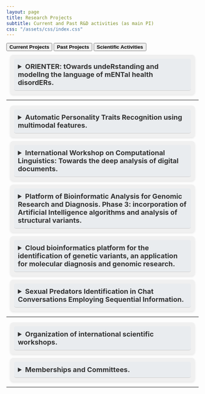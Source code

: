 ```yaml
---
layout: page
title: Research Projects
subtitle: Current and Past R&D activities (as main PI)
css: "/assets/css/index.css"
---
```


<!-- <div class="list-filters">
  <a href="/" class="list-filter ">Home</a>
  <a href="/publications" class="list-filter filter-selected">Publications</a>
  <a href="/contact" class="list-filter">Contact</a>
  <a href="/about" class="list-filter">About</a>
</div> -->
<div class="tab-wrapper">
	<div class="tab">
	<button class="tablinks" onclick="openSection(event, 'NProjects')"  id="defaultOpen"><strong>Current Projects</strong></button>
  <button class="tablinks" onclick="openSection(event, 'PProjects')"  ><strong>Past Projects</strong></button>
	<button class="tablinks" onclick="openSection(event, 'ScientificA')"><strong>Scientific Activities</strong></button>
	</div>
</div>

<div id="NProjects" class="tabcontent">
    <style>
        /* Basic Reset */
        details { padding: 10px; margin: 10px; background: #f0f0f0; border-radius: 8px; box-shadow: 0 2px 5px rgba(0,0,0,0.1); }
        summary { cursor: pointer; }
        summary::-webkit-details-marker { display: none; } /* Hide default arrow icon in Chrome */
        /* Panel Styling */
        .project-title {
            font-size: 18px;
            font-weight: bold;
            color: #333;
            padding: 10px;
            border-bottom: 1px solid #ccc;
            background-color: #e9ecef;
            border-radius: 5px;
            outline: none;
        }
        .project-info {
            font-size: 17px;
            font-weight: normal;
            color: #333;
            padding: 10px;
            border-bottom: 1px solid #ccc;
            background-color: #e9ecef;
            border-radius: 5px;
            outline: none;
        }
        /* Speaker Styling */
        .project-summary {
            font-size: 16px;
            font-weight: normal;
            color: #555;
            padding-left: 20px;
            border-bottom: 1px solid #ddd;
            outline: none;
        }
    </style>
    <details>
        <summary class="project-title">ORIENTER: tOwards undeRstanding and modelIng the language of mENTal health disordERs.</summary>
        <details>
            <summary class="project-info"><strong>Funding Agency</strong> | SNSF, Switzerland.</summary>
            Project funded by the Swiss Programme for International Research by Scientific Investigation Teams (SPIRIT) SNSF Research Program 2024. Developed by the Idiap Research Institute, Switzerland in collaboration with CIMAT, Mexico and INPRFM, Mexico. Period: <em>May 2025 - April 2029</em>. Project grant number: <em>IZSTZ0_223488/ 1</em>.
        </details>
        <details>
            <summary class="project-info"><strong>Project type:</strong> | Research </summary>
            My role: (PI) Main researcher and supervisor of the involved students. 
        </details>
		    <details>
            <summary class="project-info"><strong>Summary:</strong></summary>
            This project aims to investigate what aspects of patients’ language and behaviour can be effectively and efficiently modelled by very recent AI techniques in the diagnostic construct of depression disorders, considering relevant demographic variables such as cultural background (native language) and gender. More in particular, we aim to answer what type of knowledge, extracted from the data and those provided by the domain expert, can be exploited and infused into the learning process adding intelligibility capabilities to the generated models. The outcomes of this project will have an impact in the clinical context, where digital solutions are required to reduce the limitations of the healthcare systems of low- and mid-income countries.
        </details>		    
    </details>
    <hr>    
</div>

<div id="PProjects" class="tabcontent">
    <style>
        /* Basic Reset */
        details { padding: 10px; margin: 10px; background: #f0f0f0; border-radius: 8px; box-shadow: 0 2px 5px rgba(0,0,0,0.1); }
        summary { cursor: pointer; }
        summary::-webkit-details-marker { display: none; } /* Hide default arrow icon in Chrome */
        /* Panel Styling */
        .project-title {
            font-size: 18px;
            font-weight: bold;
            color: #333;
            padding: 10px;
            border-bottom: 1px solid #ccc;
            background-color: #e9ecef;
            border-radius: 5px;
            outline: none;
        }
        .project-info {
            font-size: 17px;
            font-weight: normal;
            color: #333;
            padding: 10px;
            border-bottom: 1px solid #ccc;
            background-color: #e9ecef;
            border-radius: 5px;
            outline: none;
        }
        /* Speaker Styling */
        .project-summary {
            font-size: 16px;
            font-weight: normal;
            color: #555;
            padding-left: 20px;
            border-bottom: 1px solid #ddd;
            outline: none;
        }
    </style>
    <details>
        <summary class="project-title">Automatic Personality Traits Recognition using multimodal features.</summary>
        <details>
            <summary class="project-info"><strong>Funding Agency</strong> | CONACyT, Mexico</summary>
            Project funded by the CONACyT Research Program 2015. Developed in the Information Technologies Department, Universidad Autónoma Metropolitana Unidad Cuajimalpa, Mexico in collaboration with the Universidad Nacional de San Luis, Argentina. Period: <em>May 2017 - September 2019</em>. Project grant number: <em>CB-2015-01-258588</em>.
        </details>
        <details>
            <summary class="project-info"><strong>Project type:</strong> | Research </summary>
            My role: (PI) Main researcher, project coordinator and supervisor of the involved students. 
        </details>
		    <details>
            <summary class="project-info"><strong>Summary:</strong></summary>
            Evaluate the impact of multimodal features in the task of Personality trait recognition. Particularly, textual features in combination with attributes extracted from the images of handwritten texts are being considered. In parallel, a large multi-modal Spanish corpus was constructed.
        </details>		    
    </details>
    <details>
        <summary class="project-title">International Workshop on Computational Linguistics: Towards the deep analysis of digital documents.</summary>
        <details>
            <summary class="project-info"><strong>Funding Agency</strong> | CONACyT, Mexico</summary>
            Project funded by the Support Program for Scientific, Technological and Innovation Activities, CONACyT 2018. Developed in the Information Technologies Department, Universidad Autónoma Metropolitana Unidad Cuajimalpa, Mexico in collaboration with IIMAS-UNAM Mexico, CIC-IPN Mexico, UNAL-Colombia. Period: <em>June 2018</em>. Project grant number: <em>293097</em>.
        </details>
        <details>
            <summary class="project-info"><strong>Project type:</strong> | Science Divulgation and Communication</summary>
            My role: (PI) Main researcherand coordinator of the event.
        </details>
		    <details>
            <summary class="project-info"><strong>Summary:</strong></summary>
            To provide a training event with a global scope aiming at updating participants about the most recent advances in the critical and fast-developing area of deep learning and its impact on Natural Language Processing. All the material from this workshop can be found <a href="http://dti.cua.uam.mx/tallerPLN2018/">here</a>
        </details>		    
    </details>
    <details>
        <summary class="project-title">Platform of Bioinformatic Analysis for Genomic Research and Diagnosis. Phase 3: incorporation of Artificial Intelligence algorithms and analysis of structural variants.</summary>
        <details>
            <summary class="project-info"><strong>Funding Agency</strong> | CONACyT, Mexico</summary>
            Project funded by the CONACyT Innovation Program (PEI-CONACyT) 2018. Developed in the Information Technologies Department, Universidad Autónoma Metropolitana Unidad Cuajimalpa, Mexico in in collaboration with the industrial partner “Web and Internet and Network Technology for Enterprise Resources (WINTER) SA de CV”, Mexico. Period: <em>Feb 2018 - January 2019</em>. Project grant number: <em> 253441</em>.
        </details>
        <details>
            <summary class="project-info"><strong>Project type:</strong> | Innovation </summary>
            My role: (PI) Main researcher, project coordinator and supervisor of the involved students. 
        </details>
		    <details>
            <summary class="project-info"><strong>Summary:</strong></summary>
            Development of an Information Extraction system specialized in finding clinical information associated with genetic variants in scientific papers. Natural Language Processing methods in combination with machine learning algorithms were employed.
        </details>
    </details>
    <details>
        <summary class="project-title">Cloud bioinformatics platform for the identification of genetic variants, an application for molecular diagnosis and genomic research.</summary>
        <details>
            <summary class="project-info"><strong>Funding Agency</strong> | CONACyT, Mexico</summary>
              Project funded by the CONACyT Innovation Program (PEI-CONACyT) 2017. Developed in the Information Technologies Department, Universidad Autónoma Metropolitana Unidad Cuajimalpa, Mexico in collaboration with the industrial partner “Web and Internet and Network Technology for Enterprise Resources (WINTER) SA de CV”, Mexico. Period: <em>Feb 2017 - January 2018</em>. Project grant number: <em>242211</em>.
        </details>
        <details>
            <summary class="project-info"><strong>Project type:</strong> | Innovation </summary>
              My role: (PI) Main researcher, project coordinator and supervisor of the involved students. 
        </details>
        <details>
            <summary class="project-info"><strong>Summary:</strong></summary>
              To develop a machine-learning approach for the identification of genetic variants with pathogenic potential. We delivered a solution for classifying a genetic mutation into two possible categories: mutation related to a certain pathology, or mutation not related to the pathology.
        </details>
    </details>
    <details>
        <summary class="project-title">Sexual Predators Identification in Chat Conversations Employing Sequential Information.</summary>
        <details>
            <summary class="project-info"><strong>Funding Agency</strong> | SEP-PROMEP, Mexico</summary>
              Project funded by the Full-time Professors Incorporation Program SEP-PROMEP 2013. Developed in the Information Technologies Department, Universidad Autónoma Metropolitana Unidad Cuajimalpa, Mexico in collaboration with the National Institute of Astrophysics Optics and Electronics (INAOE), Puebla, Mexico and the Universidad Nacional de San Luis, Argentina. Period: <em>Sep 2013 - Dec 2014</em>. Project grant number: <em>SEP-PROMEP-48510349</em>.
        </details>
        <details>
            <summary class="project-info"><strong>Project type:</strong> | Research </summary>
              My role: (PI) Main researcher, project coordinator and supervisor of the involved students. 
        </details>
        <details>
            <summary class="project-info"><strong>Summary:</strong></summary>
              To develop a novel method for automatically identifying sexual predators in chat conversations based on text representations incorporating sequential data.
        </details>
    </details>
    <hr>    
</div>

<div id="ScientificA" class="tabcontent">
    <style>
        /* Basic Reset */
        details { padding: 10px; margin: 10px; background: #f0f0f0; border-radius: 8px; box-shadow: 0 2px 5px rgba(0,0,0,0.1); }
        summary { cursor: pointer; }
        summary::-webkit-details-marker { display: none; } /* Hide default arrow icon in Chrome */
        /* Panel Styling */
        .project-title {
            font-size: 18px;
            font-weight: bold;
            color: #333;
            padding: 10px;
            border-bottom: 1px solid #ccc;
            background-color: #e9ecef;
            border-radius: 5px;
            outline: none;
        }
        .project-info {
            font-size: 17px;
            font-weight: normal;
            color: #333;
            padding: 10px;
            border-bottom: 1px solid #ccc;
            background-color: #e9ecef;
            border-radius: 5px;
            outline: none;
        }
        /* Speaker Styling */
        .project-summary {
            font-size: 16px;
            font-weight: normal;
            color: #555;
            padding-left: 20px;
            border-bottom: 1px solid #ddd;
            outline: none;
        }
    </style>
    <details>
        <summary class="project-title">Organization of international scientific workshops.</summary>
        <details>
            <summary class="project-info"><strong>NLP Summer School 2024</strong> | <a href="https://ampln.github.io/escuelaverano2024/">Web Site</a></summary>
            Mexican NLP Summer School co-located with NAACL 2024 (<a href="https://ampln.github.io/escuelaverano2024/">Web Site</a>)            
        </details>
        <details>
            <summary class="project-info"><strong>NLP Summer School 2021</strong> | <a href="https://ampln.github.io/escuelaverano2021/">Web Site</a></summary>
            Mexican NLP Summer School co-located with NAACL 2021 (<a href="https://ampln.github.io/escuelaverano2021/">Web Site</a>)            
        </details>
        <details>
            <summary class="project-info"><strong>HwxPI Shared Task 2018</strong> | <a href="https://chalearnlap.cvc.uab.cat/challenge/27/description/">Web Site</a></summary>
            2018 ICPR Multimedia Information Processing for Personality & Social Networks Analysis Challenge co-located with ChaLearn, ImageCLEF, MediaEval, IAPRTC12 (<a href="https://chalearnlap.cvc.uab.cat/challenge/27/description/">Web Site</a>)            
        </details>
        <details>
            <summary class="project-info"><strong>CL-SOCO Shared Task 2015</strong> | <a href="https://pan.webis.de/fire15/pan15-web/source-code-reuse.html)">Web Site</a></summary>
            Detection of Cross-lingual SOurce COde Re-use 2015 at FIRE 2015 (<a href="https://pan.webis.de/fire15/pan15-web/source-code-reuse.html)">Web Site</a>)            
        </details>
        <details>
            <summary class="project-info"><strong>SOCO Shared Task 2014</strong> | <a href="https://pan.webis.de/fire14/pan14-web/index.html">Web Site</a></summary>
            Detection of SOurce COde Re-use 2014 at FIRE 2014 (<a href="https://pan.webis.de/fire14/pan14-web/index.html">Web Site</a>)            
        </details>
    </details>
    <details>
        <summary class="project-title">Memberships and Committees.</summary>
        <details>
            <summary class="project-info"><strong>Committees</strong> | Area Chair </summary>
            Regular Area Chair of the ACL Rolling Review (ACL*) system.
        </details>
        <details>
            <summary class="project-info"><strong>Committees</strong> | Programm Committee Member </summary>
            Regular reviewer and member of the Programm Committee of ACL, EACL, EMNLP, COLING, NAACL, LREC, CoNLL, IJCNLP, and CLEF  conferences.
        </details>
        <details>
            <summary class="project-info"><strong>Award</strong> | SNI-CONACyT </summary>
            Member of Mexico’s National System of Researchers SNI-CONACyT (Awarded distinction level 1) from January 2020 to December 2024.
        </details>
        <details>
            <summary class="project-info"><strong>Membership</strong> | AMPLN </summary>
            Active member of the Mexican Association of Natural Language Processing (AMPLN) since 2020. 
        </details>
        <details>
            <summary class="project-info"><strong>Membership</strong> | AMEXCOMP </summary>
            Active member of the Mexican Academy of Computer Science (AMEXCOMP) since 2015.
        </details>
    </details>
    <hr>    
</div>
<script>
// JavaScript for Tabs
function openSection(evt, sectionName) {
  var i, tabcontent, tablinks;
  tabcontent = document.getElementsByClassName("tabcontent");
  for (i = 0; i < tabcontent.length; i++) {
    tabcontent[i].style.display = "none";
  }
  tablinks = document.getElementsByClassName("tablinks");
  for (i = 0; i < tablinks.length; i++) {
    tablinks[i].className = tablinks[i].className.replace(" active", "");
  }
  document.getElementById(sectionName).style.display = "block";
  evt.currentTarget.className += " active";
}

// Open the first tab by default
document.addEventListener("DOMContentLoaded", function() {
  document.getElementById("defaultOpen").click();
});
</script>